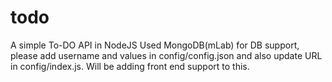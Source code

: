 # todo
A simple To-DO API in NodeJS
Used MongoDB(mLab) for DB support, please add username and values in config/config.json and also update URL in config/index.js.
Will be adding front end support to this.
